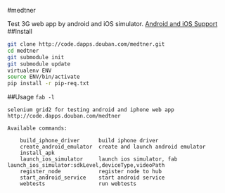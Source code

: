 #medtner

Test 3G web app by android and iOS simulator.
[Android and iOS Support](http://seleniumhq.wordpress.com/2013/12/24/android-and-ios-support)
##Install
```sh
git clone http://code.dapps.douban.com/medtner.git
cd medtner
git submodule init
git submodule update
virtualenv ENV
source ENV/bin/activate
pip install -r pip-req.txt
```

##Usage
`fab -l`

```
selenium grid2 for testing android and iphone web app
http://code.dapps.douban.com/medtner

Available commands:

    build_iphone_driver      build iphone driver
    create_android_emulator  create and launch android emulator
    install_apk
    launch_ios_simulator     launch ios simulator, fab launch_ios_simulator:sdkLevel,deviceType,videoPath
    register_node            register node to hub
    start_android_service    start android service
    webtests                 run webtests
```
